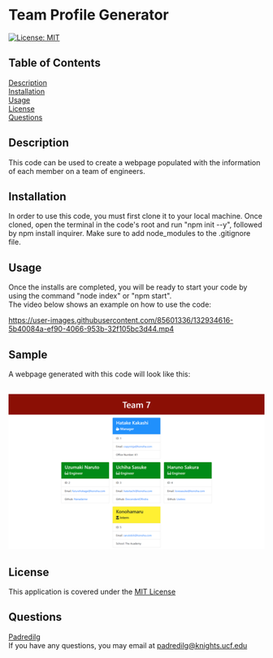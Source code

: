 # Team Profile Generator
<a href='https://opensource.org/licenses/MIT'>[![License: MIT](https://img.shields.io/badge/License-MIT-yellow.svg)](https://opensource.org/licenses/MIT)</a>
  
## Table of Contents
[Description](#Description)</br>
[Installation](#Installation)</br>
[Usage](#Usage)</br>
[License](#License)</br>
[Questions](#Questions)

## Description
This code can be used to create a webpage populated with the information of each member on a team of engineers.

## Installation
In order to use this code, you must first clone it to your local machine. Once cloned, open the terminal in the code's root and run "npm init --y", followed by npm install inquirer. Make sure to add node_modules to the .gitignore file. 

## Usage
Once the installs are completed, you will be ready to start your code by using the command "node index" or "npm start".</br>
The video below shows an example on how to use the code:</br>

https://user-images.githubusercontent.com/85601336/132934616-5b40084a-ef90-4066-953b-32f105bc3d44.mp4

## Sample
A webpage generated with this code will look like this:

</br><img alt="screenshot from website" src="./assets/images/tpg.png "></img>

## License
This application is covered under the <a href='https://opensource.org/licenses/MIT'>MIT License</a>

## Questions
<a href='https://github.com/Padredilg'>Padredilg</a></br>
If you have any questions, you may email at padredilg@knights.ucf.edu

